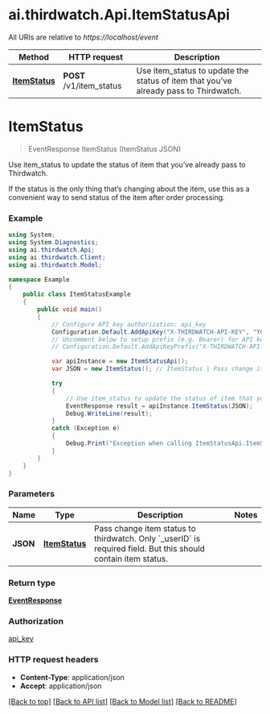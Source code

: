 # ai.thirdwatch.Api.ItemStatusApi

All URIs are relative to *https://localhost/event*

Method | HTTP request | Description
------------- | ------------- | -------------
[**ItemStatus**](ItemStatusApi.md#itemstatus) | **POST** /v1/item_status | Use item_status to update the status of item that you’ve already pass to Thirdwatch.


<a name="itemstatus"></a>
# **ItemStatus**
> EventResponse ItemStatus (ItemStatus JSON)

Use item_status to update the status of item that you’ve already pass to Thirdwatch.

If the status is the only thing that’s changing about the item, use this as a convenient way to send status of the item after order processing. 

### Example
```csharp
using System;
using System.Diagnostics;
using ai.thirdwatch.Api;
using ai.thirdwatch.Client;
using ai.thirdwatch.Model;

namespace Example
{
    public class ItemStatusExample
    {
        public void main()
        {
            // Configure API key authorization: api_key
            Configuration.Default.AddApiKey("X-THIRDWATCH-API-KEY", "YOUR_API_KEY");
            // Uncomment below to setup prefix (e.g. Bearer) for API key, if needed
            // Configuration.Default.AddApiKeyPrefix("X-THIRDWATCH-API-KEY", "Bearer");

            var apiInstance = new ItemStatusApi();
            var JSON = new ItemStatus(); // ItemStatus | Pass change item status to thirdwatch. Only `_userID` is required field. But this should contain item status.

            try
            {
                // Use item_status to update the status of item that you’ve already pass to Thirdwatch.
                EventResponse result = apiInstance.ItemStatus(JSON);
                Debug.WriteLine(result);
            }
            catch (Exception e)
            {
                Debug.Print("Exception when calling ItemStatusApi.ItemStatus: " + e.Message );
            }
        }
    }
}
```

### Parameters

Name | Type | Description  | Notes
------------- | ------------- | ------------- | -------------
 **JSON** | [**ItemStatus**](ItemStatus.md)| Pass change item status to thirdwatch. Only &#x60;_userID&#x60; is required field. But this should contain item status. | 

### Return type

[**EventResponse**](EventResponse.md)

### Authorization

[api_key](../README.md#api_key)

### HTTP request headers

 - **Content-Type**: application/json
 - **Accept**: application/json

[[Back to top]](#) [[Back to API list]](../README.md#documentation-for-api-endpoints) [[Back to Model list]](../README.md#documentation-for-models) [[Back to README]](../README.md)

